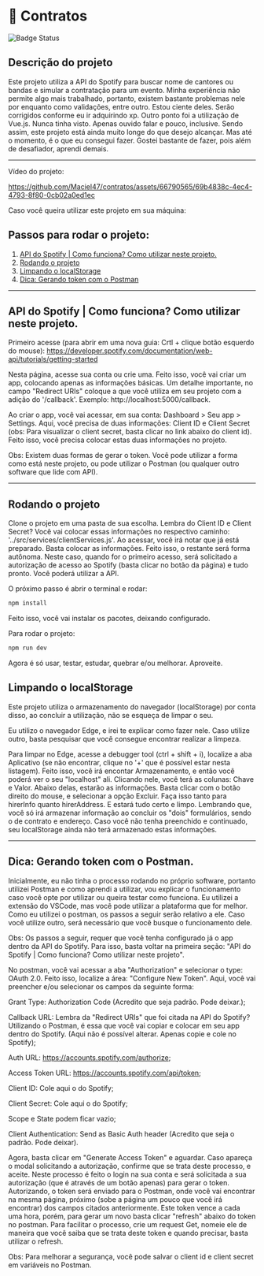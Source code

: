 # 📜 Contratos
![Badge Status](https://img.shields.io/badge/status-em%20desenvolvimento-%2360C25E)

## Descrição do projeto
Este projeto utiliza a API do Spotify para buscar nome de cantores ou bandas e simular a contratação para um evento. Minha experiência não permite algo mais trabalhado, portanto, existem bastante problemas nele por enquanto como validações, entre outro. Estou ciente deles. Serão corrigidos conforme eu ir adquirindo xp. Outro ponto foi a utilização de Vue.js. Nunca tinha visto. Apenas ouvido falar e pouco, inclusive. Sendo assim, este projeto está ainda muito longe do que desejo alcançar. Mas até o momento, é o que eu consegui fazer. Gostei bastante de fazer, pois além de desafiador, aprendi demais. 

*******

Vídeo do projeto:





https://github.com/Maciel47/contratos/assets/66790565/69b4838c-4ec4-4793-8f80-0cb02a0ed1ec





Caso você queira utilizar este projeto em sua máquina: 

## Passos para rodar o projeto: 
 1. [API do Spotify | Como funciona? Como utilizar neste projeto.](#apiuse)
 2. [Rodando o projeto](#rundev)
 3. [Limpando o localStorage](#afteruse)
 4. [Dica: Gerando token com o Postman](#littletip)
 


 *******

<div id='apiuse'/> 
  
## API do Spotify | Como funciona? Como utilizar neste projeto.
Primeiro acesse (para abrir em uma nova guia: Crtl + clique botão esquerdo do mouse): https://developer.spotify.com/documentation/web-api/tutorials/getting-started 

Nesta página, acesse sua conta ou crie uma. Feito isso, você vai criar um app, colocando apenas as informações básicas. Um detalhe importante, no campo "Redirect URIs" coloque a que você utiliza em seu projeto com a adição do '/callback'. Exemplo: http://localhost:5000/callback. 

Ao criar o app, você vai acessar, em sua conta: Dashboard > Seu app > Settings. Aqui, você precisa de duas informações: Client ID e Client Secret (obs: Para visualizar o client secret, basta clicar no link abaixo do client id). Feito isso, você precisa colocar estas duas informações no projeto.

Obs: Existem duas formas de gerar o token. Você pode utilizar a forma como está neste projeto, ou pode utilizar o Postman (ou qualquer outro software que lide com API).


*******

<div id='rundev'/>

## Rodando o projeto

Clone o projeto em uma pasta de sua escolha. Lembra do Client ID e Client Secret? Você vai colocar essas informações no respectivo caminho: '../src/services/clientServices.js'. Ao acessar, você irá notar que já está preparado. Basta colocar as informações. Feito isso, o restante será forma autônoma.
Neste caso, quando for o primeiro acesso, será solicitado a autorização de acesso ao Spotify (basta clicar no botão da página) e tudo pronto. Você poderá utilizar a API.  


O próximo passo é abrir o terminal e rodar: 

```sh
npm install
```

Feito isso, você vai instalar os pacotes, deixando configurado.

Para rodar o projeto:

```sh
npm run dev
```

Agora é só usar, testar, estudar, quebrar e/ou melhorar. Aproveite.

<div id='afteruse'/> 

## Limpando o localStorage
Este projeto utiliza o armazenamento do navegador (localStorage) por conta disso, ao concluir a utilização, não se esqueça de limpar o seu. 

Eu utilizo o navegador Edge, e irei te explicar como fazer nele. Caso utilize outro, basta pesquisar que você consegue encontrar realizar a limpeza. 

Para limpar no Edge, acesse a debugger tool (ctrl + shift + i), localize a aba Aplicativo (se não encontrar, clique no '+' que é possível estar nesta listagem). Feito isso, você irá encontar Armazenamento, e então você poderá ver o seu "localhost" ali. Clicando nele, você terá as colunas: Chave e Valor. Abaixo delas, estarão as informações. Basta clicar com o botão direito do mouse, e selecionar a opção Excluir. Faça isso tanto para hirerInfo quanto hirerAddress. E estará tudo certo e limpo. Lembrando que, você só irá armazenar informação ao concluir os "dois" formulários, sendo o de contrato e endereço. Caso você não tenha preenchido e continuado, seu localStorage ainda não terá armazenado estas informações.  

*******

<div id='littletip'/> 
  
## Dica: Gerando token com o Postman.
Inicialmente, eu não tinha o processo rodando no próprio software, portanto utilizei Postman e como aprendi a utilizar, vou explicar o funcionamento caso você opte por utilizar ou queira testar como funciona. Eu utilizei a extensão do VSCode, mas você pode utilizar a plataforma que for melhor. Como eu utilizei o postman, os passos a seguir serão relativo a ele. Caso você utilize outro, será necessário que você busque o funcionamento dele.

Obs: Os passos a seguir, requer que você tenha configurado já o app dentro da API do Spotify. Para isso, basta voltar na primeira seção: "API do Spotify | Como funciona? Como utilizar neste projeto".

No postman, você vai acessar a aba "Authorization" e selecionar o type: OAuth 2.0. Feito isso, localize a área: "Configure New Token". Aqui, você vai preencher e/ou selecionar os campos da seguinte forma:

Grant Type: Authorization Code (Acredito que seja padrão. Pode deixar.);

Callback URL: Lembra da "Redirect URIs" que foi citada na API do Spotify? Utilizando o Postman, é essa que você vai copiar e colocar em seu app dentro do Spotify. (Aqui não é possível alterar. Apenas copie e cole no Spotify);

Auth URL: https://accounts.spotify.com/authorize;

Access Token URL: https://accounts.spotify.com/api/token;

Client ID: Cole aqui o do Spotify;

Client Secret: Cole aqui o do Spotify;

Scope e State podem ficar vazio;

Client Authentication: Send as Basic Auth header (Acredito que seja o padrão. Pode deixar).

Agora, basta clicar em "Generate Access Token" e aguardar. Caso apareça o modal solicitando a autorização, confirme que se trata deste processo, e aceite. Neste processo é feito o login na sua conta e será solicitada a sua autorização (que é através de um botão apenas) para gerar o token. Autorizando, o token será enviado para o Postman, onde você vai encontrar na mesma página, próximo (sobe a página um pouco que você irá encontrar) dos campos citados anteriormente. Este token vence a cada uma hora, porém, para gerar um novo basta clicar "refresh" abaixo do token no postman. Para facilitar o processo, crie um request Get, nomeie ele de maneira que você saiba que se trata deste token e quando precisar, basta utilizar o refresh. 

Obs: Para melhorar a segurança, você pode salvar o client id e client secret em variáveis no Postman. 
